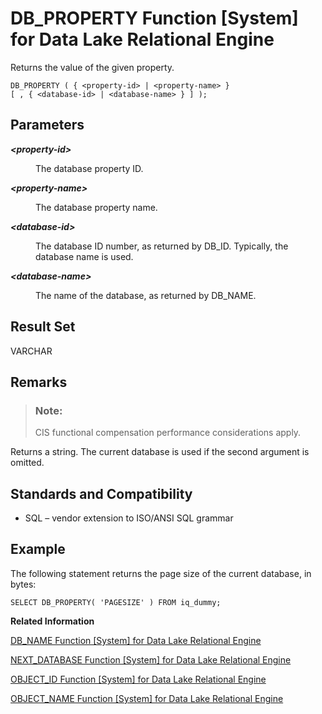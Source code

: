 <!-- loioa54c05bf84f210159e15ebbba6819ce4 -->

# DB\_PROPERTY Function \[System\] for Data Lake Relational Engine

Returns the value of the given property.



```
DB_PROPERTY ( { <property-id> | <property-name> }
[ , { <database-id> | <database-name> } ] );
```



<a name="loioa54c05bf84f210159e15ebbba6819ce4__iq_refbb_480"/>

## Parameters


<dl>
<dt><b>

*<property-id\>*

</b></dt>
<dd>

The database property ID.



</dd><dt><b>

*<property-name\>*

</b></dt>
<dd>

The database property name.



</dd><dt><b>

*<database-id\>*

</b></dt>
<dd>

The database ID number, as returned by DB\_ID. Typically, the database name is used.



</dd><dt><b>

*<database-name\>*

</b></dt>
<dd>

The name of the database, as returned by DB\_NAME.



</dd>
</dl>



## Result Set

VARCHAR



<a name="loioa54c05bf84f210159e15ebbba6819ce4__iq_refbb_483"/>

## Remarks

> ### Note:  
> CIS functional compensation performance considerations apply.

Returns a string. The current database is used if the second argument is omitted.



<a name="loioa54c05bf84f210159e15ebbba6819ce4__iq_refbb_484"/>

## Standards and Compatibility

-   SQL – vendor extension to ISO/ANSI SQL grammar



<a name="loioa54c05bf84f210159e15ebbba6819ce4__iq_refbb_482"/>

## Example

The following statement returns the page size of the current database, in bytes:

```
SELECT DB_PROPERTY( 'PAGESIZE' ) FROM iq_dummy;
```

**Related Information**  


[DB\_NAME Function \[System\] for Data Lake Relational Engine](db-name-function-system-for-data-lake-relational-engine-a54b690.md "Returns the database name.")

[NEXT\_DATABASE Function \[System\] for Data Lake Relational Engine](next-database-function-system-for-data-lake-relational-engine-a5685c6.md "Returns the next database ID number, or the first database if the parameter is NULL.")

[OBJECT\_ID Function \[System\] for Data Lake Relational Engine](object-id-function-system-for-data-lake-relational-engine-a56b078.md "Returns the object ID.")

[OBJECT\_NAME Function \[System\] for Data Lake Relational Engine](object-name-function-system-for-data-lake-relational-engine-a56b844.md "Returns the object name.")

